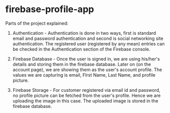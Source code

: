 # firebase-profile-app

Parts of the project explained: 

1) Authentication - Authentication is done in two ways, first is standard email and password authentication and second is social networking site authentication. The registered user (registered by any mean) entries can be checked in the Authentication section of the Firebase console.

2) Firebase Database - Once the user is signed in, we are using his/her's details and storing them in the firebase database. Later on (on the account page), we are showing them as the user's account profile. The values we are capturing is email, FIrst Name, Last Name, and profile picture.

3) Firebase Storage - For customer registered via email id and password, no profile picture can be fetched from the user's profile. Hence we are uploading the image in this case. The uploaded image is stored in the firebase database.